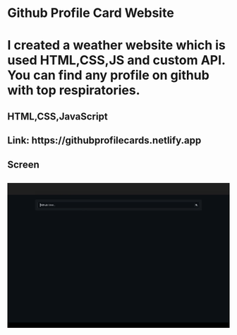 <h1>Github Profile Card Website<h1>

I created a weather website which is used HTML,CSS,JS and custom API. You can find any profile on github with top respiratories.

<h2>HTML,CSS,JavaScript<h2>
<h2>Link: https://githubprofilecards.netlify.app<h2>
<h2> Screen <h2>

![](Github.gif)
